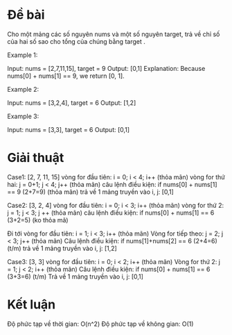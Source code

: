 # Đề bài
Cho một mảng các số nguyên nums và một số nguyên target, 
trả về chỉ số của hai số sao cho tổng của chúng bằng target .

Example 1:

Input: nums = [2,7,11,15], target = 9
Output: [0,1]
Explanation: Because nums[0] + nums[1] == 9, we return [0, 1].

Example 2:

Input: nums = [3,2,4], target = 6
Output: [1,2]

Example 3:

Input: nums = [3,3], target = 6
Output: [0,1]

# Giải thuật
Case1: [2, 7, 11, 15]
vòng for đầu tiên: i = 0; i < 4; i++ (thỏa mãn)
vòng for thứ hai: j = 0+1; j < 4; j++ (thỏa mãn)
câu lệnh điều kiện: if nums[0] + nums[1] == 9 (2+7=9) (thỏa mãn)
trả về 1 mảng truyền vào i, j: [0,1]

Case2: [3, 2, 4] 
vòng for đầu tiên: i = 0; i < 3; i++ (thỏa mãn)
vòng for thứ 2: j = 1; j < 3; j ++ (thỏa mãn)
câu lệnh điều kiện: if nums[0] + nums[1] == 6 (3+2=5) (ko thỏa mã)

Đi tới vòng for đầu tiên: i = 1; i < 3; i++ (thỏa mãn)
Vòng for tiếp theo: j = 2; j < 3; j++ (thỏa mãn)
Câu lệnh điều kiện: if nums[1]+nums[2] == 6 (2+4=6) (t/m)
trả về 1 mảng truyền vào i, j: [1,2]

Case3: [3, 3]
vòng for đầu tiên: i = 0; i < 2; i++ (thỏa mãn)
Vòng for thứ 2: j = 1; j < 2; i++ (thỏa mãn)
Câu lệnh điều kiện: if nums[0] + nums[1] == 6 (3+3=6) (t/m)
Trả về 1 mảng truyền vào i, j: [0,1]

# Kết luận
Độ phức tạp về thời gian: O(n^2)
Độ phức tạp về không gian: O(1)
